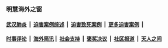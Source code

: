 
### 明慧海外之窗

####  [武汉肺炎](indexes/365.md?t=03301500) &nbsp;|&nbsp;  [迫害案例综述](indexes/328.md?t=03301500) &nbsp;|&nbsp; [迫害致死案例](indexes/277.md?t=03301500)  &nbsp;|&nbsp; [更多迫害案例](indexes/81.md?t=03301500)  &nbsp;|&nbsp; 
####  [时事评论](indexes/19.md?t=03301500) &nbsp;|&nbsp; [海外简讯](indexes/245.md?t=03301500)&nbsp;|&nbsp;  [社会支持](indexes/140.md?t=03301500) &nbsp;|&nbsp; [褒奖决议](indexes/282.md?t=03301500) &nbsp;|&nbsp; [社区报道](indexes/91.md?t=03301500)  &nbsp;|&nbsp; [天人之间](indexes/78.md?t=03301500) 

